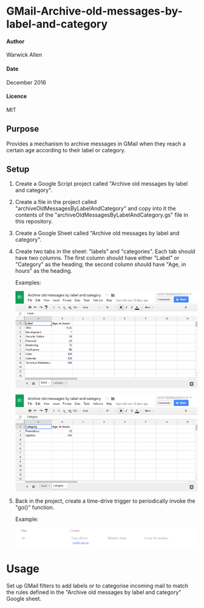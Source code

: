 # GMail-Archive-old-messages-by-label-and-category

#### Author

Warwick Allen

#### Date

December 2016

#### Licence

MIT


## Purpose

Provides a mechanism to archive messages in GMail when they reach a
certain age according to their label or category.


## Setup

1. Create a Google Script project called "Archive old messages by label
   and category".

1. Create a file in the project called
   "archiveOldMessagesByLabelAndCategory" and copy into it the contents
   of the "archiveOldMessagesByLabelAndCategory.gs" file in this
   repository.

1. Create a Google Sheet called "Archive old messages by label and
   category".

1. Create two tabs in the sheet: "labels" and "categories".  Each tab
   should have two columns. The first column should have either "Label"
   or "Category" as the heading; the second column should have "Age, in
   hours" as the heading.

   Examples:

   ![Google Sheet "Archive old messages by label and category", "label" tab](example-images/label-tab.png)

   ![Google Sheet "Archive old messages by label and category", "category" tab](example-images/category-tab.png)

1. Back in the project, create a time-drive trigger to periodically
   invoke the "go()" function.

   Example:

   ![project trigger](example-images/project-trigger.png)


# Usage 

Set up GMail filters to add labels or to categorise incoming mail to
match the rules defined in the "Archive old messages by label and
category" Google sheet.
